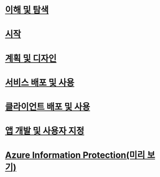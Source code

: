 # [이해 및 탐색](/information-protection/understand-explore/what-is-azure-information-protection)
# [시작](/information-protection/get-started/requirements-azure-rms)
# [계획 및 디자인](/information-protection/plan-design/deployment-roadmap)
# [서비스 배포 및 사용](/information-protection/deploy-use/activate-service)
# [클라이언트 배포 및 사용](/information-protection/rms-client/use-client)
# [앱 개발 및 사용자 지정](/information-protection/develop/developers-guide)
# [Azure Information Protection(미리 보기)](/information-protection/understand-explore/what-is-azure-information-protection)


<!--HONumber=Jan17_HO1-->


